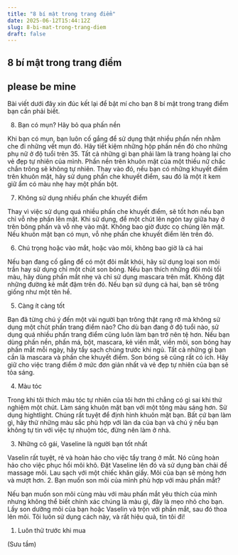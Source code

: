 ```yaml
---
title: "8 bí mật trong trang điểm"
date: 2025-06-12T15:44:12Z
slug: 8-bi-mat-trong-trang-diem
draft: false
---
```


## 8 bí mật trong trang điểm

## please be mine

Bài viết dưới đây xin đúc kết lại để bật mí cho bạn 8 bí mật trong trang điểm bạn cần phải biết. 
 
8. Bạn có mụn? Hãy bỏ qua phấn nền
 

 
Khi bạn có mụn, bạn luôn cố gắng để sử dụng thật nhiều phấn nền nhằm che đi những vết mụn đó. Hãy tiết kiệm những hộp phấn nền đó cho những phụ nữ ở độ tuổi trên 35. Tất cả những gì bạn phải làm là trang hoàng lại cho vẻ đẹp tự nhiên của mình. Phấn nền trên khuôn mặt của một thiếu nữ chắc chắn trông sẽ không tự nhiên. Thay vào đó, nếu bạn có những khuyết điểm trên khuôn mặt, hãy sử dụng phấn che khuyết điểm, sau đó là một ít kem giữ ẩm có màu nhẹ hay một phấn bột.
 
7. Không sử dụng nhiều phấn che khuyết điểm
 

 
Thay vì việc sử dụng quá nhiều phấn che khuyết điểm, sẽ tốt hơn nếu bạn chỉ vỗ nhẹ phấn lên mặt. Khi sử dụng, để một chút lên ngón tay giữa hay ở trên bông phấn và vỗ nhẹ vào mặt. Không bao giờ được cọ chúng lên mặt. Nếu khuôn mặt bạn có mụn, vỗ nhẹ phấn che khuyết điểm lên trên đó.
 
6. Chú trọng hoặc vào mắt, hoặc vào môi, không bao giờ là cả hai
 

 
Nếu bạn đang cố gắng để có một đôi mắt khói, hãy sử dụng loại son môi trần hay sử dụng chỉ một chút son bóng. Nếu bạn thích những đôi môi tối màu, hãy dùng phấn mắt nhẹ và chỉ sử dụng mascara trên mắt. Không đặt những đường kẻ mắt đậm trên đó. Nếu bạn sử dụng cả hai, bạn sẽ trông giống như một tên hề.
 
5. Càng ít càng tốt
 

 
Bạn đã từng chú ý đến một vài người bạn trông thật rạng rỡ mà không sử dụng một chút phấn trang điểm nào? Cho dù bạn đang ở độ tuổi nào, sử dụng quá nhiều phấn trang điểm cũng luôn làm bạn trở nên tệ hơn. Nếu bạn dùng phấn nền, phấn má, bột, mascara, kẻ viền mắt, viền môi, son bóng hay phấn mắt mỗi ngày, hãy tẩy sạch chúng trước khi ngủ. Tất cả những gì bạn cần là mascara và phấn che khuyết điểm. Son bóng sẽ cũng rất có ích. Hãy giữ cho việc trang điểm ở mức đơn giản nhất và vẻ đẹp tự nhiên của bạn sẽ tỏa sáng.
 
4. Màu tóc
 

 
Trong khi tôi thích màu tóc tự nhiên của tôi hơn thì chẳng có gì sai khi thử nghiệm một chút. Làm sáng khuôn mặt bạn với một tông màu sáng hơn. Sử dụng hightlight. Chúng rất tuyệt để định hình khuôn mặt bạn. Bất cứ bạn làm gì, hãy thử những màu sắc phù hợp với làn da của bạn và chú ý nếu bạn không tự tin với việc tự nhuộm tóc, đừng nên làm ở nhà.
 
3. Những cô gái, Vaseline là người bạn tốt nhất
 

 
Vaselin rất tuyệt, rẻ và hoàn hảo cho việc tẩy trang ở mắt. Nó cũng hoàn hảo cho việc phục hồi môi khô. Đặt Vaseline lên đó và sử dụng bàn chải để massage môi. Lau sạch với một chiếc khăn giấy. Môi của bạn sẽ mỏng hơn và mượt hơn.
2. Bạn muốn son môi của mình phù hợp với màu phấn mắt?
 

 
Nếu bạn muốn son môi cùng màu với màu phấn mắt yêu thích của mình nhưng không thể biết chính xác chúng là màu gì, đây là mẹo nhỏ cho bạn. Lấy son dưỡng môi của bạn hoặc Vaselin và trộn với phấn mắt, sau đó thoa lên môi. Tôi luôn sử dụng cách này, và rất hiệu quả, tin tôi đi!
 
1. Luôn thử trước khi mua
 

 (Sưu tầm)